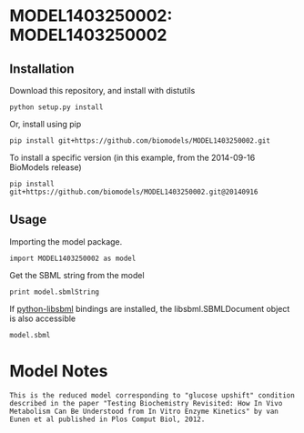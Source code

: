 # MODEL1403250002: MODEL1403250002

## Installation

Download this repository, and install with distutils

`python setup.py install`

Or, install using pip

`pip install git+https://github.com/biomodels/MODEL1403250002.git`

To install a specific version (in this example, from the 2014-09-16 BioModels release)

`pip install git+https://github.com/biomodels/MODEL1403250002.git@20140916`

## Usage

Importing the model package.

`import MODEL1403250002 as model`

Get the SBML string from the model

`print model.sbmlString`

If [python-libsbml](https://pypi.python.org/pypi/python-libsbml) bindings are
installed, the libsbml.SBMLDocument object is also accessible

`model.sbml`


# Model Notes

    
    
    This is the reduced model corresponding to "glucose upshift" condition described in the paper "Testing Biochemistry Revisited: How In Vivo Metabolism Can Be Understood from In Vitro Enzyme Kinetics" by van Eunen et al published in Plos Comput Biol, 2012.


